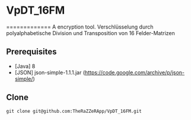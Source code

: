 # VpDT_16FM
=============
A encryption tool.
Verschlüsselung durch polyalphabetische Division und Transposition von 16 Felder-Matrizen

## Prerequisites
* [Java] 8
* [JSON] json-simple-1.1.1.jar (https://code.google.com/archive/p/json-simple/)

## Clone
`git clone git@github.com:TheRaZZeRApp/VpDT_16FM.git`